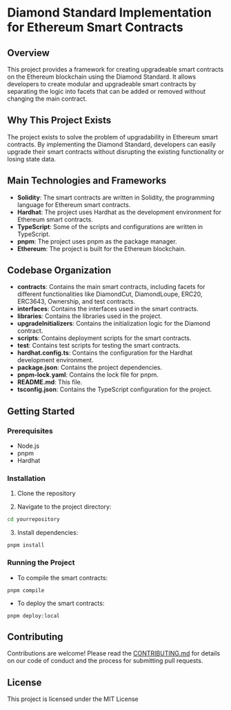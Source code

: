 # Diamond Standard Implementation for Ethereum Smart Contracts

## Overview

This project provides a framework for creating upgradeable smart contracts on the Ethereum blockchain using the Diamond Standard. It allows developers to create modular and upgradeable smart contracts by separating the logic into facets that can be added or removed without changing the main contract.

## Why This Project Exists

The project exists to solve the problem of upgradability in Ethereum smart contracts. By implementing the Diamond Standard, developers can easily upgrade their smart contracts without disrupting the existing functionality or losing state data.

## Main Technologies and Frameworks

- **Solidity**: The smart contracts are written in Solidity, the programming language for Ethereum smart contracts.
- **Hardhat**: The project uses Hardhat as the development environment for Ethereum smart contracts.
- **TypeScript**: Some of the scripts and configurations are written in TypeScript.
- **pnpm**: The project uses pnpm as the package manager.
- **Ethereum**: The project is built for the Ethereum blockchain.

## Codebase Organization

- **contracts**: Contains the main smart contracts, including facets for different functionalities like DiamondCut, DiamondLoupe, ERC20, ERC3643, Ownership, and test contracts.
- **interfaces**: Contains the interfaces used in the smart contracts.
- **libraries**: Contains the libraries used in the project.
- **upgradeInitializers**: Contains the initialization logic for the Diamond contract.
- **scripts**: Contains deployment scripts for the smart contracts.
- **test**: Contains test scripts for testing the smart contracts.
- **hardhat.config.ts**: Contains the configuration for the Hardhat development environment.
- **package.json**: Contains the project dependencies.
- **pnpm-lock.yaml**: Contains the lock file for pnpm.
- **README.md**: This file.
- **tsconfig.json**: Contains the TypeScript configuration for the project.

## Getting Started

### Prerequisites

- Node.js
- pnpm
- Hardhat

### Installation

1. Clone the repository

2. Navigate to the project directory:

```bash
cd yourrepository
```

3. Install dependencies:

```
pnpm install
```

### Running the Project

- To compile the smart contracts:

```
pnpm compile
```

- To deploy the smart contracts:

```
pnpm deploy:local
```

## Contributing

Contributions are welcome! Please read the [CONTRIBUTING.md](CONTRIBUTING.md) for details on our code of conduct and the process for submitting pull requests.

## License

This project is licensed under the MIT License
